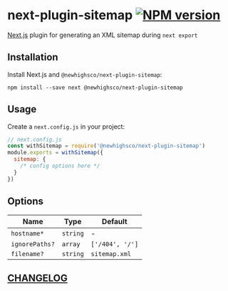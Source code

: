 # next-plugin-sitemap [![NPM version](https://img.shields.io/npm/v/@newhighsco/next-plugin-sitemap.svg)](https://www.npmjs.com/package/@newhighsco/next-plugin-sitemap)

[Next.js](https://nextjs.org/) plugin for generating an XML sitemap during `next export`

## Installation

Install Next.js and `@newhighsco/next-plugin-sitemap`:

```
npm install --save next @newhighsco/next-plugin-sitemap
```

## Usage

Create a `next.config.js` in your project:

```js
// next.config.js
const withSitemap = require('@newhighsco/next-plugin-sitemap')
module.exports = withSitemap({
  sitemap: {
    /* config options here */
  }
})
```

## Options

|Name|Type|Default|
|-|-|-|
|`hostname*`|`string`|-|
|`ignorePaths?`|`array`|`['/404', '/']`|
|`filename?`|`string`|`sitemap.xml`|

## [CHANGELOG](CHANGELOG.md)

